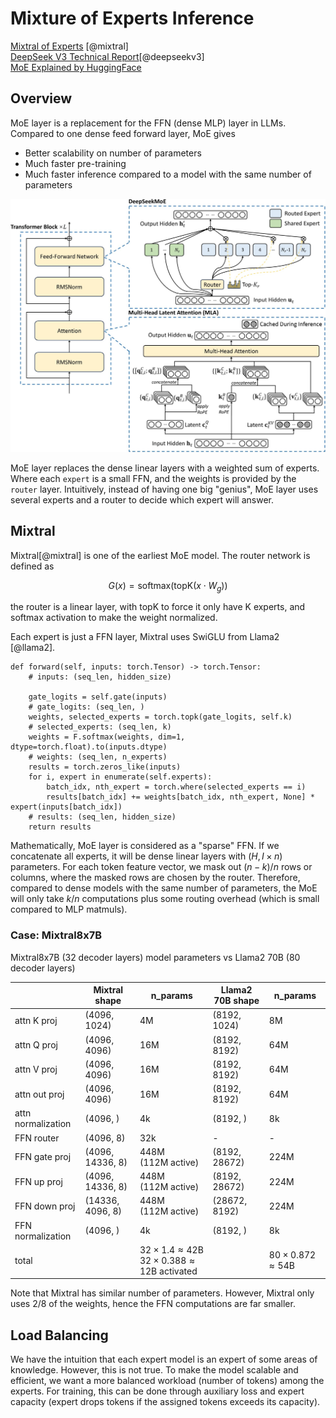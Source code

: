 # Mixture of Experts Inference

[Mixtral of Experts](https://arxiv.org/abs/2401.04088) [@mixtral]  
[DeepSeek V3 Technical Report](https://arxiv.org/abs/2412.19437)[@deepseekv3]  
[MoE Explained by HuggingFace](https://huggingface.co/blog/moe)

## Overview
MoE layer is a replacement for the FFN (dense MLP) layer in LLMs. Compared to one dense feed forward layer, MoE gives 

- Better scalability on number of parameters
- Much faster pre-training
- Much faster inference compared to a model with the same number of parameters

![DeepSeek V3 architecture](./assets/deepseekv3.jpg)

MoE layer replaces the dense linear layers with a weighted sum of experts. Where each `expert` is a small FFN, and the weights is provided by the `router` layer. Intuitively, instead of having one big "genius", MoE layer uses several experts and a router to decide which expert will answer. 

## Mixtral
Mixtral[@mixtral] is one of the earliest MoE model. The router network is defined as 

$$G(x) = \text{softmax}(\text{topK}(x\cdot W_g))$$

the router is a linear layer, with topK to force it only have K experts, and softmax activation to make the weight normalized. 

Each expert is just a FFN layer, Mixtral uses SwiGLU from Llama2 [@llama2]. 

```py3
def forward(self, inputs: torch.Tensor) -> torch.Tensor:
    # inputs: (seq_len, hidden_size)

    gate_logits = self.gate(inputs)
    # gate_logits: (seq_len, )
    weights, selected_experts = torch.topk(gate_logits, self.k)
    # selected_experts: (seq_len, k)
    weights = F.softmax(weights, dim=1, dtype=torch.float).to(inputs.dtype)
    # weights: (seq_len, n_experts)
    results = torch.zeros_like(inputs)
    for i, expert in enumerate(self.experts):
        batch_idx, nth_expert = torch.where(selected_experts == i)
        results[batch_idx] += weights[batch_idx, nth_expert, None] * expert(inputs[batch_idx])
    # results: (seq_len, hidden_size)
    return results
```

Mathematically, MoE layer is considered as a "sparse" FFN. If we concatenate all experts, it will be dense linear layers with $(H, I\times n)$ parameters. For each token feature vector, we mask out $(n-k)/n$ rows or columns, where the masked rows are chosen by the router. Therefore, compared to dense models with the same number of parameters, the MoE will only take $k/n$ computations plus some routing overhead (which is small compared to MLP matmuls). 

### Case: Mixtral8x7B
Mixtral8x7B (32 decoder layers) model parameters vs Llama2 70B (80 decoder layers)

|     | Mixtral shape | n_params | Llama2 70B shape | n_params |
| --- | ---           | --- |  --- | --- |
| attn K proj | (4096, 1024) | 4M | (8192, 1024) | 8M |
| attn Q proj |  (4096, 4096) | 16M | (8192, 8192) | 64M |
| attn V proj |  (4096, 4096) | 16M | (8192, 8192) | 64M |
| attn out proj |  (4096, 4096) | 16M | (8192, 8192) | 64M |
| attn normalization | (4096, ) | 4k | (8192, ) | 8k |
| FFN router |  (4096, 8) | 32k | - | -  |
| FFN gate proj |(4096, 14336, 8) | 448M<br>(112M active) | (8192, 28672) | 224M | 
| FFN up proj | (4096, 14336, 8) | 448M<br>(112M active) | (8192, 28672) | 224M | 
| FFN down proj |  (14336, 4096, 8) | 448M<br>(112M active) | (28672, 8192) | 224M | 
| FFN normalization |  (4096, ) | 4k | (8192, ) | 8k |
| total | | $32 \times 1.4 \approx 42$B<br>$32 \times 0.388 \approx 12$B activated | | $80\times 0.872\approx 54$B

Note that Mixtral has similar number of parameters. However, Mixtral only uses $2/8$ of the weights, hence the FFN computations are far smaller. 

## Load Balancing
We have the intuition that each expert model is an expert of some areas of knowledge. However, this is not true. To make the model scalable and efficient, we want a more balanced workload (number of tokens) among the experts. For training, this can be done through auxiliary loss and expert capacity (expert drops tokens if the assigned tokens exceeds its capacity). 

